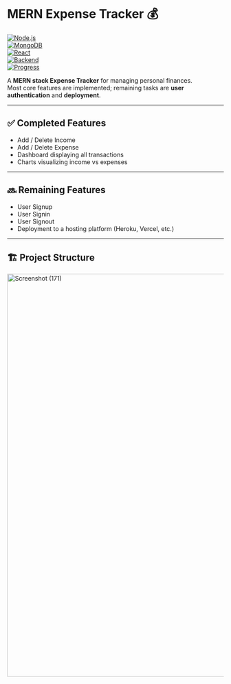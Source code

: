# MERN Expense Tracker 💰


[![Node.js](https://img.shields.io/badge/Node.js-14.x-green)](https://nodejs.org/)  
[![MongoDB](https://img.shields.io/badge/Database-MongoDB-blue)](https://www.mongodb.com/)  
[![React](https://img.shields.io/badge/Frontend-React-blueviolet)](https://reactjs.org/)  
[![Backend](https://img.shields.io/badge/Backend-Node.js-green)](https://nodejs.org/)  
[![Progress](https://img.shields.io/badge/Progress-WIP-red)](https://github.com/bhavna-dabral/Expence-tracker)


A **MERN stack Expense Tracker** for managing personal finances.  
Most core features are implemented; remaining tasks are **user authentication** and **deployment**.

---

## ✅ Completed Features

- Add / Delete Income  
- Add / Delete Expense  
- Dashboard displaying all transactions  
- Charts visualizing income vs expenses  

---

## 🔜 Remaining Features

- User Signup  
- User Signin  
- User Signout  
- Deployment to a hosting platform (Heroku, Vercel, etc.)

---

## 🏗️ Project Structure
<img width="1879" height="935" alt="Screenshot (171)" src="https://github.com/user-attachments/assets/3d8ee860-7f35-4d1f-935d-d9188ad874d2" />




